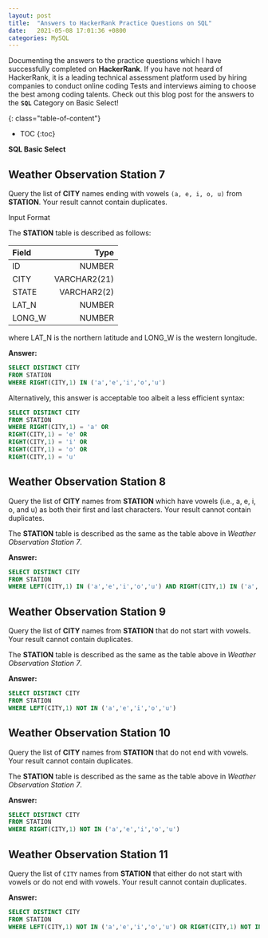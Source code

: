 ```yaml
---
layout: post
title:  "Answers to HackerRank Practice Questions on SQL"
date:   2021-05-08 17:01:36 +0800
categories: MySQL
---
```

Documenting the answers to the practice questions which I have successfully completed on **HackerRank**. If you have not heard of HackerRank, it is a leading technical assessment platform used by hiring companies to conduct online coding Tests and interviews aiming to choose the best among coding talents. Check out this blog post for the answers to the **`SQL`** Category on Basic Select!


{: class="table-of-content"}
* TOC
{:toc}

**SQL Basic Select** 

## Weather Observation Station 7

Query the list of **CITY** names ending with vowels `(a, e, i, o, u)` from **STATION**. Your result cannot contain duplicates.

Input Format

The **STATION** table is described as follows:

 **Field** | **Type** 
 |:------- | ----------:|
 ID  | NUMBER 
 CITY  | VARCHAR2(21) 
 STATE  | VARCHAR2(2)  
 LAT_N  | NUMBER  
 LONG_W | NUMBER  

where LAT_N is the northern latitude and LONG_W is the western longitude.

**Answer:**
```sql
SELECT DISTINCT CITY
FROM STATION
WHERE RIGHT(CITY,1) IN ('a','e','i','o','u')
```

Alternatively, this answer is acceptable too albeit a less efficient syntax:
```sql
SELECT DISTINCT CITY
FROM STATION
WHERE RIGHT(CITY,1) = 'a' OR
RIGHT(CITY,1) = 'e' OR
RIGHT(CITY,1) = 'i' OR
RIGHT(CITY,1) = 'o' OR
RIGHT(CITY,1) = 'u'
```

## Weather Observation Station 8

Query the list of **CITY** names from **STATION** which have vowels (i.e., a, e, i, o, and u) as both their first and last characters. Your result cannot contain duplicates.

The **STATION** table is described as the same as the table above in *Weather Observation Station 7*.

**Answer:**

```sql
SELECT DISTINCT CITY
FROM STATION
WHERE LEFT(CITY,1) IN ('a','e','i','o','u') AND RIGHT(CITY,1) IN ('a','e','i','o','u') 
```

## Weather Observation Station 9

Query the list of **CITY** names from **STATION** that do not start with vowels. Your result cannot contain duplicates.

The **STATION** table is described as the same as the table above in *Weather Observation Station 7*.

**Answer:**
```sql
SELECT DISTINCT CITY
FROM STATION 
WHERE LEFT(CITY,1) NOT IN ('a','e','i','o','u')
```


## Weather Observation Station 10

Query the list of **CITY** names from **STATION** that do not end with vowels. Your result cannot contain duplicates.

The **STATION** table is described as the same as the table above in *Weather Observation Station 7*.

**Answer:**
```sql
SELECT DISTINCT CITY
FROM STATION 
WHERE RIGHT(CITY,1) NOT IN ('a','e','i','o','u')
```

## Weather Observation Station 11

Query the list of `CITY` names from **STATION** that either do not start with vowels or do not end with vowels. Your result cannot contain duplicates.

**Answer:**
```sql
SELECT DISTINCT CITY
FROM STATION 
WHERE LEFT(CITY,1) NOT IN ('a','e','i','o','u') OR RIGHT(CITY,1) NOT IN ('a','e','i','o','u')
```
